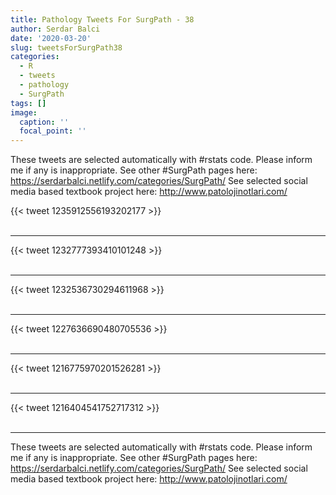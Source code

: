 ```yaml
---
title: Pathology Tweets For SurgPath - 38
author: Serdar Balci
date: '2020-03-20'
slug: tweetsForSurgPath38
categories:
  - R
  - tweets
  - pathology
  - SurgPath
tags: []
image:
  caption: ''
  focal_point: ''
---
```



These tweets are selected automatically with #rstats code. Please inform me if any is inappropriate.
See other #SurgPath pages here: https://serdarbalci.netlify.com/categories/SurgPath/ 
See selected social media based textbook project here: http://www.patolojinotlari.com/

{{< tweet 1235912556193202177 >}}
<br>
<br>
<hr>
{{< tweet 1232777393410101248 >}}
<br>
<br>
<hr>
{{< tweet 1232536730294611968 >}}
<br>
<br>
<hr>
{{< tweet 1227636690480705536 >}}
<br>
<br>
<hr>
{{< tweet 1216775970201526281 >}}
<br>
<br>
<hr>
{{< tweet 1216404541752717312 >}}
<br>
<br>
<hr>


These tweets are selected automatically with #rstats code. Please inform me if any is inappropriate.
See other #SurgPath pages here: https://serdarbalci.netlify.com/categories/SurgPath/ 
See selected social media based textbook project here: http://www.patolojinotlari.com/
